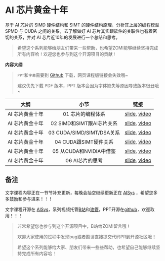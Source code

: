 # AI 芯片黄金十年

基于 AI 芯片的 SIMD 硬件结构和 SIMT 的硬件结构原理，分析其上层的编程模型 SPMD 与 CUDA 之间的关系，去了解做好 AI 芯片其实跟软件的关联性也有着密切的关系，并对 AI 芯片近10年的发展进行一个总结和思考。

> 希望这个系列能够给朋友们带来一些帮助，也希望ZOMI能够继续坚持完成所有内容哈！欢迎您也参与到这个开源项目的贡献！

**内容大纲**

> `PPT`和`字幕`需要到 [Github](https://github.com/chenzomi12/DeepLearningSystem) 下载，网页课程版链接会失效哦~
>
> 建议优先下载 PDF 版本，PPT 版本会因为字体缺失等原因导致版本很丑哦~

| 大纲 | 小节 | 链接|
|:--:|:--:|:--:|
| AI 芯片黄金十年 | 01 芯片的编程体系 | [slide](./01.Introduction.pdf), [video](https://www.bilibili.com/video/BV13u4y197Lw)|
| AI 芯片黄金十年 | 02 SIMD和SIMT跟AI芯片关系 | [slide](./02.SIMT&SIMD.pdf), [video](https://www.bilibili.com/video/BV1Kr4y1d7eW)|
| AI 芯片黄金十年 | 03 CUDA/SIMD/SIMT/DSA关系 | [slide](./03.SPMT.pdf), [video](https://www.bilibili.com/video/BV1WC4y1w79T)|
| AI 芯片黄金十年 | 04 CUDA跟SIMT硬件关系 | [slide](./04.NVSIMT.pdf), [video](https://www.bilibili.com/video/BV16c41117vp)|
| AI 芯片黄金十年 | 05 从CUDA和NVIDIA中借鉴 | [slide](./05.DSA.pdf), [video](https://www.bilibili.com/video/BV1j94y1N7qh)|
| AI 芯片黄金十年 | 06 AI芯片的思考 | [slide](./06.AIChip.pdf), [video](https://www.bilibili.com/video/BV1te411y7UC/)|

## 备注

文字课程内容正在一节节补充更新，每晚会抽空继续更新正在 [AISys](https://chenzomi12.github.io/) ，希望您多多鼓励和参与进来！！！

文字课程开源在 [AISys](https://chenzomi12.github.io/)，系列视频托管[B站](https://space.bilibili.com/517221395)和[油管](https://www.youtube.com/@ZOMI666/videos)，PPT开源在[github](https://github.com/chenzomi12/DeepLearningSystem)，欢迎取用！！！

> 非常希望您也参与到这个开源项目中，B站给ZOMI留言哦！
>
> 欢迎大家使用的过程中发现bug或者勘误直接提交代码PR到开源社区哦！
>
> 希望这个系列能够给大家、朋友们带来一些些帮助，也希望自己能够继续坚持完成所有内容哈！
